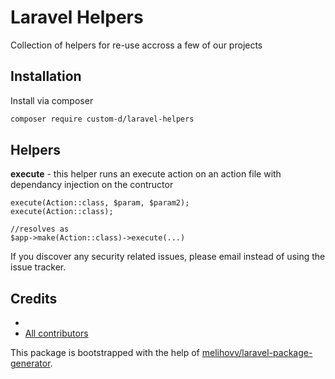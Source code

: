 # Laravel Helpers

Collection of helpers for re-use accross a few of our projects

## Installation

Install via composer

```bash
composer require custom-d/laravel-helpers
```

## Helpers

**execute** - this helper runs an execute action on an action file with dependancy injection on the contructor

```
execute(Action::class, $param, $param2);
execute(Action::class);

//resolves as
$app->make(Action::class)->execute(...)
```

If you discover any security related issues, please email
instead of using the issue tracker.

## Credits

- [](https://github.com/custom-d/laravel-helpers)
- [All contributors](https://github.com/custom-d/laravel-helpers/graphs/contributors)

This package is bootstrapped with the help of
[melihovv/laravel-package-generator](https://github.com/melihovv/laravel-package-generator).
